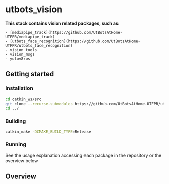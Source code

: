 # utbots_vision

**This stack contains vision related packages, such as:**

    - [mediapipe_track](https://github.com/UtBotsAtHome-UTFPR/mediapipe_track)
    - [utbots_face_recognition](https://github.com/UtBotsAtHome-UTFPR/utbots_face_recognition)
    - vision_tools
    - vision_msgs
    - yolov8ros

## Getting started

### Installation

```bash 
cd catkin_ws/src
git clone --recurse-submodules https://github.com/UtBotsAtHome-UTFPR/utbots_vision.git
cd ../
```

### Building

```bash
catkin_make -DCMAKE_BUILD_TYPE=Release
```

### Running

See the usage explanation accessing each package in the repository or the overview below

## Overview
